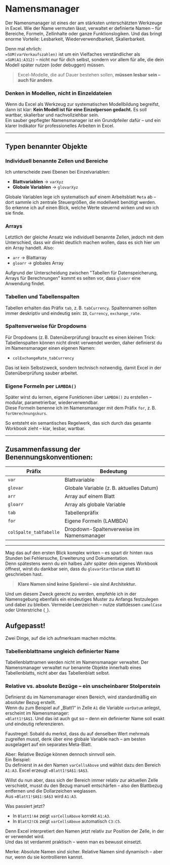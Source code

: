 

# Namensmanager

Der Namensmanager ist eines der am stärksten unterschätzten Werkzeuge in Excel. Wie der Name vermuten lässt, verwaltet er definierte Namen – für Bereiche, Formeln, Zellinhalte oder ganze Funktionslogiken. Und das bringt enorme Vorteile: Lesbarkeit, Wiederverwendbarkeit, Skalierbarkeit.

Denn mal ehrlich:  
`=SUM(varVerkaufszahlen)` ist um ein Vielfaches verständlicher als `=SUM(A1:A312)` – nicht nur für dich selbst, sondern vor allem für alle, die dein Modell später nutzen (oder debuggen) müssen.

> Excel-Modelle, die auf Dauer bestehen sollen, **müssen lesbar sein – auch für andere**.

### Denken in Modellen, nicht in Einzeldateien

Wenn du Excel als Werkzeug zur systematischen Modellbildung begreifst, dann ist klar: **Kein Modell ist für eine Einzelperson gedacht.** Es soll wartbar, skalierbar und nachvollziehbar sein.  
Ein sauber gepflegter Namensmanager ist ein Grundpfeiler dafür – und ein klarer Indikator für professionelles Arbeiten in Excel.

---

## Typen benannter Objekte

### Individuell benannte Zellen und Bereiche

Ich unterscheide zwei Ebenen bei Einzelvariablen:

- **Blattvariablen** → `varXyz`
- **Globale Variablen** → `glovarXyz`

Globale Variablen lege ich systematisch auf einem Arbeitsblatt `Meta` ab – dort sammle ich zentrale Steuergrößen, die modellweit benötigt werden.  
So erkenne ich auf einen Blick, welche Werte steuernd wirken und wo ich sie finde.

### Arrays
Letztlich der gleiche Ansatz wie individuell benannte Zellen, jedoch mit dem Unterschied, dass wir direkt deutlich machen wollen, dass es sich hier um ein Array handelt. Also:
- `arr` → Blattarray
- `gloarr` → globales Array

Aufgrund der Unterscheidung zwischen "Tabellen für Datenspeicherung, Arrays für Berechnungen" kommt es selten vor, dass `gloarr` eine Anwendung findet.

### Tabellen und Tabellenspalten

Tabellen erhalten das Präfix `tab`, z. B. `tabCurrency`. Spaltennamen sollten immer deskriptiv und eindeutig sein: `ID`, `Currency`, `exchange_rate`.

### Spaltenverweise für Dropdowns

Für Dropdowns (z. B. Datenüberprüfung) braucht es einen kleinen Trick:  
Tabellenspalten können nicht direkt verwendet werden, daher definierst du im Namensmanager einen eigenen Namen:

- `colExchangeRate_tabCurrency`

Das ist kein Selbstzweck, sondern technisch notwendig, damit Excel in der Datenüberprüfung sauber arbeitet.

### Eigene Formeln per `LAMBDA()`

Später wirst du lernen, eigene Funktionen über `LAMBDA()` zu erstellen – modular, parametrierbar, wiederverwendbar.  
Diese Formeln benenne ich im Namensmanager mit dem Präfix `for`, z. B. `forUmrechnungskurs`.

So entsteht ein semantisches Regelwerk, das sich durch das gesamte Workbook zieht – klar, lesbar, wartbar.

---

## Zusammenfassung der Benennungskonventionen:

| Präfix                 | Bedeutung                                 |
| ---------------------- | ----------------------------------------- |
| `var`                  | Blattvariable                             |
| `glovar`               | Globale Variable (z. B. aktuelles Datum)  |
| `arr`                  | Array auf einem Blatt                     |
| `gloarr`               | Array als globale Variable                |
| `tab`                  | Tabellenpräfix                            |
| `for`                  | Eigene Formeln (LAMBDA)                   |
| `colSpalte_tabTabelle` | Dropdown-Spaltenverweise im Namensmanager |

---

Mag das auf den ersten Blick komplex wirken – es spart dir hinten raus Stunden bei Fehlersuche, Erweiterung und Dokumentation.  
Denn spätestens wenn du ein halbes Jahr später dein eigenes Workbook öffnest, wirst du dankbar sein, dass du `glovarStartDatum` statt `B3` geschrieben hast.

> **Klare Namen sind keine Spielerei – sie sind Architektur.**

Und um diesem Zweck gerecht zu werden, empfehle ich in der Namensgebung ebenfalls ein eindeutiges Muster zu Anfangs festzulegen und dabei zu bleiben. Vermeide Leerzeichen – nutze stattdessen `camelCase` oder Unterstriche (`_`).

## Aufgepasst!
 Zwei Dinge, auf die ich aufmerksam machen möchte.
 
### Tabellenblattname ungleich definierter Name
Tabellenblattnamen werden nicht im Namensmanager verwaltet. Der Namensmanager verwaltet nur benannte Objekte innerhalb eines Tabellenblatts, nicht aber das Tabellenblatt selbst.

### Relative vs. absolute Bezüge – ein unscheinbarer Stolperstein
Definierst du im Namensmanager einen Bereich, wird standardmäßig ein absoluter Bezug erstellt.  
Wenn du zum Beispiel auf „Blatt1“ in Zelle `A1` die Variable `varDatum` anlegst, erscheint im Namensmanager:  
`=Blatt1!$A$1`. Und das ist auch gut so – denn ein definierter Name soll exakt und eindeutig referenzieren.

Faustregel: Sobald du merkst, dass du auf denselben Wert mehrmals zugreifen musst, denk über eine globale Variable nach – am besten ausgelagert auf ein separates Meta-Blatt.

Aber: Relative Bezüge können dennoch sinnvoll sein.  
Ein Beispiel:  
Du definierst in `A4` den Namen `varCellsAbove` und wählst dazu den Bereich `A1:A3`. Excel erzeugt `=Blatt1!$A$1:$A$3`.

Willst du nun aber, dass sich der Bereich immer relativ zur aktuellen Zelle verschiebt, musst du den Bezug manuell entschärfen – also den Blattbezug entfernen und die Dollarzeichen weglassen.  
Aus `=Blatt1!$A$1:$A$3` wird `A1:A3`.

Was passiert jetzt?
- In `Blatt1!A4` zeigt `varCellsAbove` korrekt `A1:A3`.
- In `Blatt2!C6` zeigt `varCellsAbove` automatisch `C3:C5`.

Denn Excel interpretiert den Namen jetzt relativ zur Position der Zelle, in der er verwendet wird.  
Und das ist verdammt praktisch – wenn man es bewusst einsetzt.

Merke: Absolute Namen sind sicher. Relative Namen sind dynamisch – aber nur, wenn du sie kontrollieren kannst.